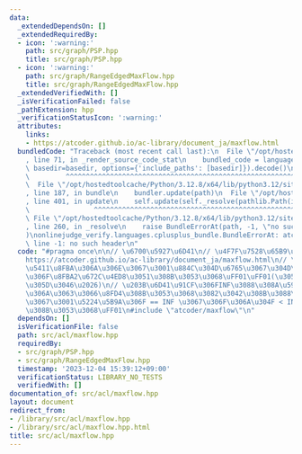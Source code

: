 ```yaml
---
data:
  _extendedDependsOn: []
  _extendedRequiredBy:
  - icon: ':warning:'
    path: src/graph/PSP.hpp
    title: src/graph/PSP.hpp
  - icon: ':warning:'
    path: src/graph/RangeEdgedMaxFlow.hpp
    title: src/graph/RangeEdgedMaxFlow.hpp
  _extendedVerifiedWith: []
  _isVerificationFailed: false
  _pathExtension: hpp
  _verificationStatusIcon: ':warning:'
  attributes:
    links:
    - https://atcoder.github.io/ac-library/document_ja/maxflow.html
  bundledCode: "Traceback (most recent call last):\n  File \"/opt/hostedtoolcache/Python/3.12.8/x64/lib/python3.12/site-packages/onlinejudge_verify/documentation/build.py\"\
    , line 71, in _render_source_code_stat\n    bundled_code = language.bundle(stat.path,\
    \ basedir=basedir, options={'include_paths': [basedir]}).decode()\n          \
    \         ^^^^^^^^^^^^^^^^^^^^^^^^^^^^^^^^^^^^^^^^^^^^^^^^^^^^^^^^^^^^^^^^^^^^^^^^^^^^^^^^^\n\
    \  File \"/opt/hostedtoolcache/Python/3.12.8/x64/lib/python3.12/site-packages/onlinejudge_verify/languages/cplusplus.py\"\
    , line 187, in bundle\n    bundler.update(path)\n  File \"/opt/hostedtoolcache/Python/3.12.8/x64/lib/python3.12/site-packages/onlinejudge_verify/languages/cplusplus_bundle.py\"\
    , line 401, in update\n    self.update(self._resolve(pathlib.Path(included), included_from=path))\n\
    \                ^^^^^^^^^^^^^^^^^^^^^^^^^^^^^^^^^^^^^^^^^^^^^^^^^^^^^^^^^\n \
    \ File \"/opt/hostedtoolcache/Python/3.12.8/x64/lib/python3.12/site-packages/onlinejudge_verify/languages/cplusplus_bundle.py\"\
    , line 260, in _resolve\n    raise BundleErrorAt(path, -1, \"no such header\"\
    )\nonlinejudge_verify.languages.cplusplus_bundle.BundleErrorAt: atcoder/maxflow:\
    \ line -1: no such header\n"
  code: "#pragma once\n\n// \u6700\u5927\u6D41\n// \u4F7F\u7528\u65B9\u6CD5\uFF1A\
    https://atcoder.github.io/ac-library/document_ja/maxflow.html\n// \u203B\u6709\
    \u5411\u8FBA\u306A\u306E\u3067\u3001\u884C\u304D\u6765\u3067\u304D\u308B\u6642\
    \u306F\u8FBA2\u672C\u4ED8\u3051\u308B\u3053\u3068\uFF01\uFF01(\u305D\u308C\u306F\
    \u305D\u3046\u2026)\n// \u203B\u6D41\u91CF\u306FINF\u3088\u308A\u5927\u304D\u304F\
    \u306A\u3063\u3066\u8FD4\u308B\u3053\u3068\u3082\u3042\u308B\u3088\u3046\u306E\
    \u3067\u3001\u5224\u5B9A\u306F == INF \u3067\u306F\u306A\u304F < INF \u3067\u898B\
    \u308B\u3053\u3068\uFF01\n#include \"atcoder/maxflow\"\n"
  dependsOn: []
  isVerificationFile: false
  path: src/acl/maxflow.hpp
  requiredBy:
  - src/graph/PSP.hpp
  - src/graph/RangeEdgedMaxFlow.hpp
  timestamp: '2023-12-04 15:39:12+09:00'
  verificationStatus: LIBRARY_NO_TESTS
  verifiedWith: []
documentation_of: src/acl/maxflow.hpp
layout: document
redirect_from:
- /library/src/acl/maxflow.hpp
- /library/src/acl/maxflow.hpp.html
title: src/acl/maxflow.hpp
---
```

